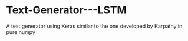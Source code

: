 # Text-Generator---LSTM
A test generator using Keras similar to the one developed by Karpathy in pure numpy 
